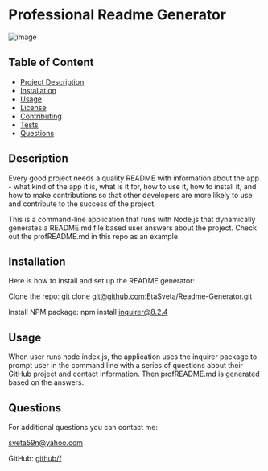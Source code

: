 
  # Professional Readme Generator

  ![image](https://user-images.githubusercontent.com/109307665/193426951-98c1bbc4-7572-4565-b4fe-ae036d473a3b.png)

  ## Table of Content
  - [Project Description](#Description)
  - [Installation](#Installation)
  - [Usage](#Usage)
  - [License](#license)
  - [Contributing](#Contributing)
  - [Tests](#Tests)
  - [Questions](#Questions)

  ## Description
  Every good project needs a quality README with information about the app - what kind of the app it is, what is it for, how to use it, how to install it,  and how to make contributions so that other developers are more likely to use and contribute to the success of the project.

This is a command-line application that runs with Node.js that dynamically generates a README.md file based user answers about the project. Check out the profREADME.md in this repo as an example.

  ## Installation
  Here is how to install and set up the README generator:

Clone the repo: git clone git@github.com:EtaSveta/Readme-Generator.git

Install NPM package: npm install inquirer@8.2.4
  
  ## Usage
  When user runs node index.js, the application uses the inquirer package to prompt user in the command line with a series of questions about their GitHub project and contact information. Then profREADME.md is generated based on the answers.

   
  ## Questions
  For additional questions you can contact me:

  sveta59n@yahoo.com

  GitHub: [github/f](http://github.com/etaSveta)


